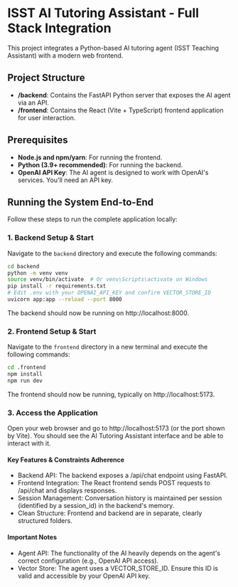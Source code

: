 # ISST AI Tutoring Assistant - Full Stack Integration

This project integrates a Python-based AI tutoring agent (ISST Teaching Assistant) with a modern web frontend.

## Project Structure

- **/backend**: Contains the FastAPI Python server that exposes the AI agent via an API.
- **/frontend**: Contains the React (Vite + TypeScript) frontend application for user interaction.

## Prerequisites

- **Node.js and npm/yarn**: For running the frontend.
- **Python (3.9+ recommended)**: For running the backend.
- **OpenAI API Key**: The AI agent is designed to work with OpenAI's services. You'll need an API key.

## Running the System End-to-End

Follow these steps to run the complete application locally:

### 1. Backend Setup & Start

Navigate to the `backend` directory and execute the following commands:

```bash
cd backend
python -m venv venv
source venv/bin/activate  # Or venv\Scripts\activate on Windows
pip install -r requirements.txt
# Edit .env with your OPENAI_API_KEY and confirm VECTOR_STORE_ID
uvicorn app:app --reload --port 8000
```

The backend should now be running on http://localhost:8000.

### 2. Frontend Setup & Start

Navigate to the `frontend` directory in a new terminal and execute the following commands:

```bash
cd .frontend
npm install
npm run dev
```

The frontend should now be running, typically on http://localhost:5173.

### 3. Access the Application

Open your web browser and go to http://localhost:5173 (or the port shown by Vite). You should see the AI Tutoring Assistant interface and be able to interact with it.

#### Key Features & Constraints Adherence

- Backend API: The backend exposes a /api/chat endpoint using FastAPI.
- Frontend Integration: The React frontend sends POST requests to /api/chat and displays responses.
- Session Management: Conversation history is maintained per session (identified by a session_id) in the backend's memory.
- Clean Structure: Frontend and backend are in separate, clearly structured folders.

#### Important Notes

- Agent API: The functionality of the AI heavily depends on the agent's correct configuration (e.g., OpenAI API access).
- Vector Store: The agent uses a VECTOR_STORE_ID. Ensure this ID is valid and accessible by your OpenAI API key.
